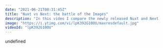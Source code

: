 ```yaml
---
date: "2021-06-21T08:31:45Z"
title: "Nuxt vs Next: the battle of the Images"
description: "In this video I compare the newly released Nuxt and Next native Image tags to the Next Image. Who wins?  \n\nThe rules:\nOutput semantically valid HTML according to web standards.\nNo opinions added to the output.\nShould work out of the box.\n\n00:00 Introduction\n00:47 The rules\n01:50 Nuxt Image\n06:06 Next Image\n11:32 Conclusions\n\nFollow me here:\nWebsite: https://timbenniks.dev\nTwitter: https://twitter.com/timbenniks\nGithub: https://github.com/timbenniks"
image: "https://i.ytimg.com/vi/lpK392G10OU/maxresdefault.jpg"
videoId: "lpK392G10OU"
---
```


undefined
